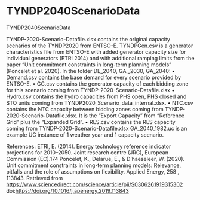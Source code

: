 # TYNDP2040ScenarioData
TYNDP2040ScenarioData

TYNDP-2020-Scenario-Datafile.xlsx contains the original capacity scenarios of the TYNDP2020 from ENTSO-E.
TYNDPGen.csv is a generator characteristics file from ENTSO-E with added generator capacity size for individual generators (ETRI 2014) and with additional ramping limits from the paper “Unit commitment constraints in long-term planning models” (Poncelet et al. 2020). 
In the folder DE_2040, GA _2030, GA_2040:
•	Demand.csv contains the base demand for every scenario provided by ENTSO-E.
•	GC.csv contains the generator capacity of each bidding zone for this scenario coming from TYNDP-2020-Scenario-Datafile.xlsx
•	Hydro.csv contains the hydro capacities from PHS open, PHS closed and STO units coming from TYNDP2020_Scenario_data_internal.xlsx.
•	NTC.csv contains the NTC capacity between bidding zones coming from TYNDP-2020-Scenario-Datafile.xlsx.  It is the “Export Capacity” from “Reference Grid”  plus the “Expanded Grid”.
•	RES.csv contains the RES capacity coming from TYNDP-2020-Scenario-Datafile.xlsx
GA_2040_1982.uc is an example UC instance of 1 weather year and 1 capacity scenario.

References:
ETRI, E. (2014). Energy technology reference indicator projections for 2010–2050. Joint research centre (JRC), European Commission (EC).174
Poncelet, K., Delarue, E., & D’haeseleer, W. (2020). Unit commitment constraints in long-term planning models: Relevance, pitfalls and the role of assumptions on flexibility. Applied Energy, 258 , 113843. Retrieved from https://www.sciencedirect.com/science/article/pii/S0306261919315302 doi:https://doi.org/10.1016/j.apenergy.2019.113843
